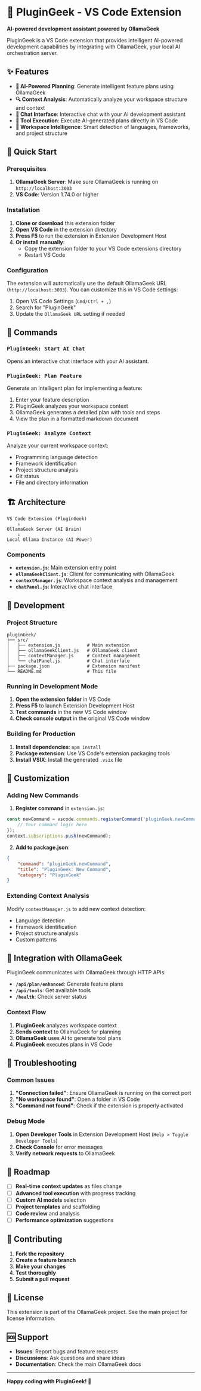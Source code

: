 # 🚀 PluginGeek - VS Code Extension

**AI-powered development assistant powered by OllamaGeek**

PluginGeek is a VS Code extension that provides intelligent AI-powered development capabilities by integrating with OllamaGeek, your local AI orchestration server.

## ✨ Features

- **🧠 AI-Powered Planning**: Generate intelligent feature plans using OllamaGeek
- **🔍 Context Analysis**: Automatically analyze your workspace structure and context
- **💬 Chat Interface**: Interactive chat with your AI development assistant
- **🔧 Tool Execution**: Execute AI-generated plans directly in VS Code
- **📁 Workspace Intelligence**: Smart detection of languages, frameworks, and project structure

## 🚀 Quick Start

### Prerequisites

1. **OllamaGeek Server**: Make sure OllamaGeek is running on `http://localhost:3003`
2. **VS Code**: Version 1.74.0 or higher

### Installation

1. **Clone or download** this extension folder
2. **Open VS Code** in the extension directory
3. **Press F5** to run the extension in Extension Development Host
4. **Or install manually**:
   - Copy the extension folder to your VS Code extensions directory
   - Restart VS Code

### Configuration

The extension will automatically use the default OllamaGeek URL (`http://localhost:3003`). You can customize this in VS Code settings:

1. Open VS Code Settings (`Cmd/Ctrl + ,`)
2. Search for "PluginGeek"
3. Update the `OllamaGeek URL` setting if needed

## 🎯 Commands

### `PluginGeek: Start AI Chat`
Opens an interactive chat interface with your AI assistant.

### `PluginGeek: Plan Feature`
Generate an intelligent plan for implementing a feature:
1. Enter your feature description
2. PluginGeek analyzes your workspace context
3. OllamaGeek generates a detailed plan with tools and steps
4. View the plan in a formatted markdown document

### `PluginGeek: Analyze Context`
Analyze your current workspace context:
- Programming language detection
- Framework identification
- Project structure analysis
- Git status
- File and directory information

## 🏗️ Architecture

```
VS Code Extension (PluginGeek)
    ↓
OllamaGeek Server (AI Brain)
    ↓
Local Ollama Instance (AI Power)
```

### Components

- **`extension.js`**: Main extension entry point
- **`ollamaGeekClient.js`**: Client for communicating with OllamaGeek
- **`contextManager.js`**: Workspace context analysis and management
- **`chatPanel.js`**: Interactive chat interface

## 🔧 Development

### Project Structure
```
pluginGeek/
├── src/
│   ├── extension.js          # Main extension
│   ├── ollamaGeekClient.js   # OllamaGeek client
│   ├── contextManager.js     # Context management
│   └── chatPanel.js          # Chat interface
├── package.json              # Extension manifest
└── README.md                 # This file
```

### Running in Development Mode

1. **Open the extension folder** in VS Code
2. **Press F5** to launch Extension Development Host
3. **Test commands** in the new VS Code window
4. **Check console output** in the original VS Code window

### Building for Production

1. **Install dependencies**: `npm install`
2. **Package extension**: Use VS Code's extension packaging tools
3. **Install VSIX**: Install the generated `.vsix` file

## 🎨 Customization

### Adding New Commands

1. **Register command** in `extension.js`:
```javascript
const newCommand = vscode.commands.registerCommand('pluginGeek.newCommand', () => {
    // Your command logic here
});
context.subscriptions.push(newCommand);
```

2. **Add to package.json**:
```json
{
    "command": "pluginGeek.newCommand",
    "title": "PluginGeek: New Command",
    "category": "PluginGeek"
}
```

### Extending Context Analysis

Modify `contextManager.js` to add new context detection:
- Language detection
- Framework identification
- Project structure analysis
- Custom patterns

## 🔗 Integration with OllamaGeek

PluginGeek communicates with OllamaGeek through HTTP APIs:

- **`/api/plan/enhanced`**: Generate feature plans
- **`/api/tools`**: Get available tools
- **`/health`**: Check server status

### Context Flow

1. **PluginGeek** analyzes workspace context
2. **Sends context** to OllamaGeek for planning
3. **OllamaGeek** uses AI to generate tool plans
4. **PluginGeek** executes plans in VS Code

## 🐛 Troubleshooting

### Common Issues

1. **"Connection failed"**: Ensure OllamaGeek is running on the correct port
2. **"No workspace found"**: Open a folder in VS Code
3. **"Command not found"**: Check if the extension is properly activated

### Debug Mode

1. **Open Developer Tools** in Extension Development Host (`Help > Toggle Developer Tools`)
2. **Check Console** for error messages
3. **Verify network requests** to OllamaGeek

## 🚧 Roadmap

- [ ] **Real-time context updates** as files change
- [ ] **Advanced tool execution** with progress tracking
- [ ] **Custom AI models** selection
- [ ] **Project templates** and scaffolding
- [ ] **Code review** and analysis
- [ ] **Performance optimization** suggestions

## 🤝 Contributing

1. **Fork the repository**
2. **Create a feature branch**
3. **Make your changes**
4. **Test thoroughly**
5. **Submit a pull request**

## 📄 License

This extension is part of the OllamaGeek project. See the main project for license information.

## 🆘 Support

- **Issues**: Report bugs and feature requests
- **Discussions**: Ask questions and share ideas
- **Documentation**: Check the main OllamaGeek docs

---

**Happy coding with PluginGeek! 🚀**

